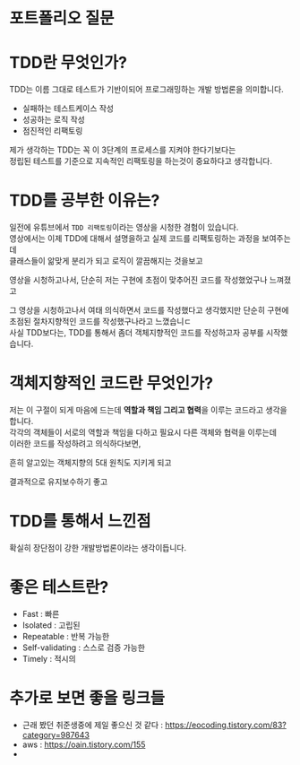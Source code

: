 # 포트폴리오 질문 

# TDD란 무엇인가?  
  
TDD는 이름 그대로 테스트가 기반이되어 프로그래밍하는 개발 방법론을 의미합니다.   
      
* 실패하는 테스트케이스 작성    
* 성공하는 로직 작성    
* 점진적인 리팩토링   
             
제가 생각하는 TDD는 꼭 이 3단계의 프로세스를 지켜야 한다기보다는         
정립된 테스트를 기준으로 지속적인 리팩토링을 하는것이 중요하다고 생각합니다.          

# TDD를 공부한 이유는?   
                 
일전에 유튜브에서 `TDD 리팩토링`이라는 영상을 시청한 경험이 있습니다.                    
영상에서는 이제 TDD에 대해서 설명을하고 실제 코드를 리팩토링하는 과정을 보여주는데           
클래스들이 앎맞게 분리가 되고 로직이 깔끔해지는 것을보고   

영상을 시청하고나서, 단순히 저는 구현에 초점이 맞추어진 코드를 작성했었구나 느껴졌고    

그 영상을 시청하고나서 여태 의식하면서 코드를 작성했다고 생각했지만 단순히 구현에 초점된 절차지향적인 코드를 작성했구나라고 느꼈습니ㄷ  
사실 TDD보다는, TDD를 통해서 좀더 객체지향적인 코드를 작성하고자 공부를 시작했습니다.         

# 객체지향적인 코드란 무엇인가?   
    
저는 이 구절이 되게 마음에 드는데 **역할과 책임 그리고 협력**을 이루는 코드라고 생각을합니다.                
각각의 객체들이 서로의 역할과 책임을 다하고 필요시 다른 객체와 협력을 이루는데                  
이러한 코드를 작성하려고 의식하다보면, 

흔히 알고있는 객체지향의 5대 원칙도 지키게 되고         

결과적으로 유지보수하기 좋고 

# TDD를 통해서 느낀점  

확실히 장단점이 강한 개발방법론이라는 생각이듭니다.   






# 좋은 테스트란?  


 
 
* Fast : 빠른
* Isolated : 고립된
* Repeatable : 반복 가능한
* Self-validating : 스스로 검증 가능한
* Timely : 적시의   



# 추가로 보면 좋을 링크들 

* 근래 봤던 취준생중에 제일 좋으신 것 같다 : https://eocoding.tistory.com/83?category=987643
* aws : https://oain.tistory.com/155
* 

